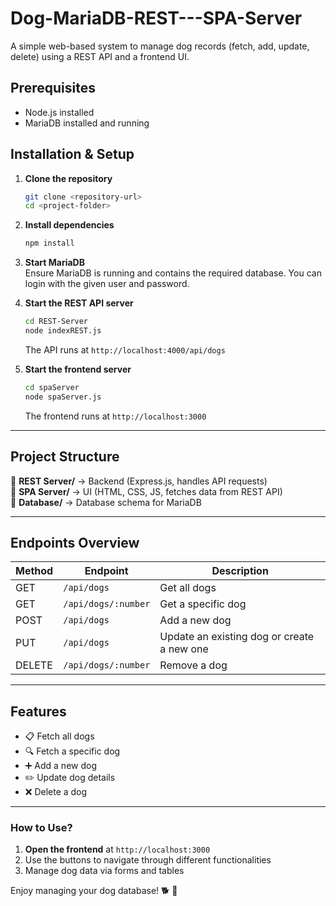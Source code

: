 # Dog-MariaDB-REST---SPA-Server

A simple web-based system to manage dog records (fetch, add, update, delete) using a REST API and a frontend UI.

## **Prerequisites**

- Node.js installed
- MariaDB installed and running

## **Installation & Setup**

1. **Clone the repository**

   ```sh
   git clone <repository-url>
   cd <project-folder>
   ```

2. **Install dependencies**

   ```sh
   npm install
   ```

3. **Start MariaDB**  
   Ensure MariaDB is running and contains the required database. You can login with the given user and password.

4. **Start the REST API server**

   ```sh
   cd REST-Server
   node indexREST.js
   ```

   The API runs at `http://localhost:4000/api/dogs`

5. **Start the frontend server**
   ```sh
   cd spaServer
   node spaServer.js
   ```
   The frontend runs at `http://localhost:3000`

---

## **Project Structure**

📂 **REST Server/** → Backend (Express.js, handles API requests)  
📂 **SPA Server/** → UI (HTML, CSS, JS, fetches data from REST API)  
📂 **Database/** → Database schema for MariaDB

---

## **Endpoints Overview**

| Method | Endpoint            | Description                                |
| ------ | ------------------- | ------------------------------------------ |
| GET    | `/api/dogs`         | Get all dogs                               |
| GET    | `/api/dogs/:number` | Get a specific dog                         |
| POST   | `/api/dogs`         | Add a new dog                              |
| PUT    | `/api/dogs`         | Update an existing dog or create a new one |
| DELETE | `/api/dogs/:number` | Remove a dog                               |

---

## **Features**

- 📋 Fetch all dogs
- 🔍 Fetch a specific dog
- ➕ Add a new dog
- ✏️ Update dog details
- ❌ Delete a dog

---

### **How to Use?**

1. **Open the frontend** at `http://localhost:3000`
2. Use the buttons to navigate through different functionalities
3. Manage dog data via forms and tables

Enjoy managing your dog database! 🐕 🚀
